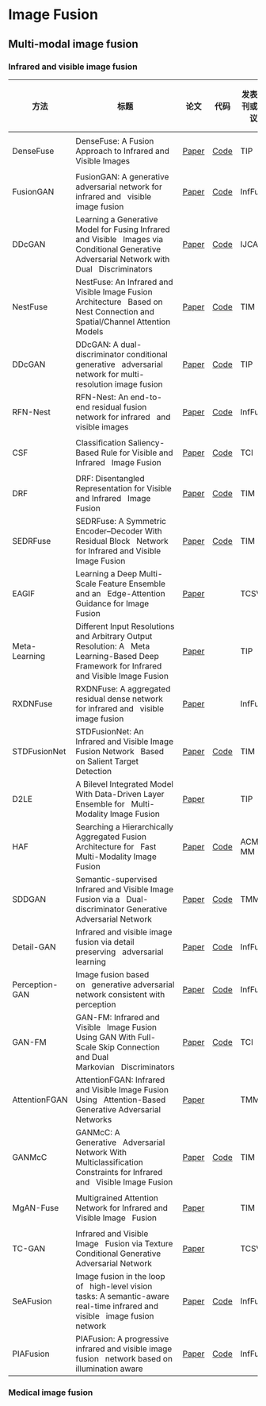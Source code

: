 # Image Fusion
## Multi-modal image fusion
### Infrared and visible image fusion
<table>
    <thead>
      <tr>
        <th>方法</th>
        <th>标题</th>
        <th>论文</th>
        <th>代码</th>
        <th>发表期刊或会议</th>
        <th>基础框架</th>
        <th>监督范式</th>
        <th>发表年份</th>
      </tr>
    </thead>
    <tbody>
      <tr>
        <td>DenseFuse</td>
        <td>DenseFuse: A Fusion Approach to Infrared and Visible Images</td>
        <td><a href="https://ieeexplore.ieee.org/abstract/document/8580578/">Paper</a></td>
        <td><a href="https://github.com/hli1221/imagefusion_densefuse">Code</a></td>
        <td>TIP</td>
        <td>AE</td>
        <td>自监督</td>
        <td>2019</td>
      </tr>
      <tr>
        <td>FusionGAN</td>
        <td>FusionGAN: A generative adversarial network for infrared and&nbsp;&nbsp;&nbsp;visible image fusion</td>
        <td><a href="https://www.sciencedirect.com/science/article/abs/pii/S1566253518301143%3Fvia%253Dihub">Paper</a></td>
        <td><a href="https://github.com/jiayi-ma/FusionGAN">Code</a></td>
        <td>InfFus</td>
        <td>GAN</td>
        <td>无监督</td>
        <td>2019</td>
      </tr>
      <tr>
        <td>DDcGAN</td>
        <td>Learning a Generative Model for Fusing Infrared and Visible&nbsp;&nbsp;&nbsp;Images via Conditional Generative Adversarial Network with Dual&nbsp;&nbsp;&nbsp;Discriminators</td>
        <td><a href="https://www.ijcai.org/proceedings/2019/0549.pdf">Paper</a></td>
        <td><a href="https://github.com/hanna-xu/DDcGAN">Code</a></td>
        <td>IJCAI</td>
        <td>GAN</td>
        <td>无监督</td>
        <td>2019</td>
      </tr>
      <tr>
        <td>NestFuse</td>
        <td>NestFuse: An Infrared and Visible Image Fusion Architecture&nbsp;&nbsp;&nbsp;Based on Nest Connection and Spatial/Channel Attention Models</td>
        <td><a href="https://ieeexplore.ieee.org/document/9127964/">Paper</a></td>
        <td><a href="https://github.com/hli1221/imagefusion-nestfuse">Code</a></td>
        <td>TIM</td>
        <td>AE</td>
        <td>自监督</td>
        <td>2020</td>
      </tr>
      <tr>
        <td>DDcGAN</td>
        <td>DDcGAN: A dual-discriminator conditional generative&nbsp;&nbsp;&nbsp;adversarial network for multi-resolution image fusion</td>
        <td><a href="https://ieeexplore.ieee.org/abstract/document/9031751/">Paper</a></td>
        <td><a href="https://github.com/hanna-xu/DDcGAN">Code</a></td>
        <td>TIP </td>
        <td>GAN</td>
        <td>无监督</td>
        <td>2020</td>
      </tr>
      <tr>
        <td>RFN-Nest</td>
        <td>RFN-Nest: An end-to-end residual fusion network for infrared&nbsp;&nbsp;&nbsp;and visible images</td>
        <td><a href="https://www.sciencedirect.com/science/article/abs/pii/S1566253521000440%3Fvia%253Dihub">Paper</a></td>
        <td><a href="https://github.com/hli1221/imagefusion-rfn-nest">Code</a></td>
        <td>InfFus</td>
        <td>AE</td>
        <td>自监督</td>
        <td>2021</td>
      </tr>
      <tr>
        <td>CSF</td>
        <td>Classification Saliency-Based Rule for Visible and Infrared&nbsp;&nbsp;&nbsp;Image Fusion</td>
        <td><a href="https://ieeexplore.ieee.org/abstract/document/9502544">Paper</a></td>
        <td><a href="https://github.com/hanna-xu/CSF">Code</a></td>
        <td>TCI</td>
        <td>AE</td>
        <td>自监督</td>
        <td>2021</td>
      </tr>
      <tr>
        <td>DRF</td>
        <td>DRF: Disentangled Representation for Visible and Infrared&nbsp;&nbsp;&nbsp;Image Fusion</td>
        <td><a href="https://ieeexplore.ieee.org/document/9345717/">Paper</a></td>
        <td><a href="https://github.com/hanna-xu/DRF">Code</a></td>
        <td>TIM</td>
        <td>AE</td>
        <td>自监督</td>
        <td>2021</td>
      </tr>
      <tr>
        <td>SEDRFuse</td>
        <td>SEDRFuse: A Symmetric Encoder–Decoder With Residual Block&nbsp;&nbsp;&nbsp;Network for Infrared and Visible Image Fusion</td>
        <td><a href="https://ieeexplore.ieee.org/document/9187663">Paper</a></td>
        <td><a href="https://github.com/jianlihua123/SEDRFuse">Code</a></td>
        <td>TIM</td>
        <td>AE</td>
        <td>自监督</td>
        <td>2021</td>
      </tr>
      <tr>
        <td>EAGIF</td>
        <td>Learning a Deep Multi-Scale Feature Ensemble and an&nbsp;&nbsp;&nbsp;Edge-Attention Guidance for Image Fusion</td>
        <td><a href="https://ieeexplore.ieee.org/document/9349250">Paper</a></td>
        <td></td>
        <td>TCSVT</td>
        <td>AE</td>
        <td>自监督</td>
        <td>2021</td>
      </tr>
      <tr>
        <td>Meta-Learning</td>
        <td>Different Input Resolutions and Arbitrary Output Resolution: A&nbsp;&nbsp;&nbsp;Meta Learning-Based Deep Framework for Infrared and Visible Image Fusion</td>
        <td><a href="https://ieeexplore.ieee.org/document/9394791/">Paper</a></td>
        <td></td>
        <td>TIP</td>
        <td>CNN</td>
        <td>无监督</td>
        <td>2021</td>
      </tr>
      <tr>
        <td>RXDNFuse</td>
        <td>RXDNFuse: A aggregated residual dense network for infrared and&nbsp;&nbsp;&nbsp;visible image fusion</td>
        <td><a href="https://www.sciencedirect.com/science/article/abs/pii/S1566253520304152%3Fvia%253Dihub">Paper</a></td>
        <td></td>
        <td>InfFus</td>
        <td>CNN</td>
        <td>无监督</td>
        <td>2021</td>
      </tr>
      <tr>
        <td>STDFusionNet</td>
        <td>STDFusionNet: An Infrared and Visible Image Fusion Network&nbsp;&nbsp;&nbsp;Based on Salient Target Detection</td>
        <td><a href="https://ieeexplore.ieee.org/document/9416507">Paper</a></td>
        <td><a href="https://github.com/Linfeng-Tang/STDFusionNet">Code</a></td>
        <td>TIM</td>
        <td>CNN</td>
        <td>无监督</td>
        <td>2021</td>
      </tr>
      <tr>
        <td>D2LE</td>
        <td>A Bilevel Integrated Model With Data-Driven Layer Ensemble for&nbsp;&nbsp;&nbsp;Multi-Modality Image Fusion</td>
        <td><a href="https://ieeexplore.ieee.org/document/9293146">Paper</a></td>
        <td></td>
        <td>TIP</td>
        <td>CNN</td>
        <td>无监督</td>
        <td>2021</td>
      </tr>
      <tr>
        <td>HAF</td>
        <td>Searching a Hierarchically Aggregated Fusion Architecture for&nbsp;&nbsp;&nbsp;Fast Multi-Modality Image Fusion</td>
        <td><a href="https://dl.acm.org/doi/abs/10.1145/3474085.3475299%3Fcasa_token%3DtT48gSwVWjkAAAAA%3AQaDUAB7nLzWcByiAESzOTAgFjdh5kLxS8J612shuDn3RLLIOcU1AX7AhcvYT9UlGTub1mi85Tws">Paper</a></td>
        <td><a href="https://github.com/LiuzhuForFun/Hierarchical-NAS-Image-Fusion">Code</a></td>
        <td>ACM MM</td>
        <td>CNN</td>
        <td>无监督</td>
        <td>2021</td>
      </tr>
      <tr>
        <td>SDDGAN</td>
        <td>Semantic-supervised Infrared and Visible Image Fusion via a&nbsp;&nbsp;&nbsp;Dual-discriminator Generative Adversarial Network</td>
        <td><a href="https://ieeexplore.ieee.org/document/9623476">Paper</a></td>
        <td><a href="https://github.com/WeiWu-WIT/SDDGAN">Code</a></td>
        <td>TMM</td>
        <td>GAN</td>
        <td>无监督</td>
        <td>2021</td>
      </tr>
      <tr>
        <td>Detail-GAN</td>
        <td>Infrared and visible image fusion via detail preserving&nbsp;&nbsp;&nbsp;adversarial learning</td>
        <td><a href="https://www.sciencedirect.com/science/article/abs/pii/S1566253519300314%3Fvia%253Dihub">Paper</a></td>
        <td><a href="https://github.com/jiayi-ma/ResNetFusion">Code</a></td>
        <td>InfFus</td>
        <td>GAN</td>
        <td>无监督</td>
        <td>2021</td>
      </tr>
      <tr>
        <td>Perception-GAN</td>
        <td>Image fusion based on&nbsp;&nbsp;&nbsp;generative adversarial network consistent with perception</td>
        <td><a href="https://www.sciencedirect.com/science/article/pii/S1566253521000439%3Fcasa_token%3D-LrGkXT12IMAAAAA%3A35WH5dIx-2zWPZ3sTFL3cgjjCK_17nkc0xYVkDXL8Pp51k3DIPtaNT8NWvuKoXlIOoRkKi87AZo0">Paper</a></td>
        <td><a href="https://github.com/thfylsty/imagefusion_Perceptual_FusionGan">Code</a></td>
        <td>InfFus</td>
        <td>GAN</td>
        <td>无监督</td>
        <td>2021</td>
      </tr>
      <tr>
        <td>GAN-FM</td>
        <td>GAN-FM: Infrared and Visible&nbsp;&nbsp;&nbsp;Image Fusion Using GAN With Full-Scale Skip Connection and Dual Markovian&nbsp;&nbsp;&nbsp;Discriminators</td>
        <td><a href="https://ieeexplore.ieee.org/document/9573457">Paper</a></td>
        <td><a href="https://github.com/yuanjiteng/GAN-FM">Code</a></td>
        <td>TCI</td>
        <td>GAN</td>
        <td>无监督</td>
        <td>2021</td>
      </tr>
      <tr>
        <td>AttentionFGAN</td>
        <td>AttentionFGAN: Infrared and Visible Image Fusion Using&nbsp;&nbsp;&nbsp;Attention-Based Generative Adversarial Networks</td>
        <td><a href="https:////ieeexplore.ieee.org/document/9103116/">Paper</a></td>
        <td></td>
        <td>TMM</td>
        <td>GAN</td>
        <td>无监督</td>
        <td>2021</td>
      </tr>
      <tr>
        <td>GANMcC</td>
        <td>GANMcC: A Generative&nbsp;&nbsp;&nbsp;Adversarial Network With Multiclassification Constraints for Infrared and&nbsp;&nbsp;&nbsp;Visible Image Fusion</td>
        <td><a href="https://ieeexplore.ieee.org/abstract/document/9274337">Paper</a></td>
        <td><a href="https://github.com/jiayi-ma/GANMcC">Code</a></td>
        <td>TIM</td>
        <td>GAN</td>
        <td>无监督</td>
        <td>2021</td>
      </tr>
      <tr>
        <td>MgAN-Fuse</td>
        <td>Multigrained Attention Network for Infrared and Visible Image&nbsp;&nbsp;&nbsp;Fusion</td>
        <td><a href="https://ieeexplore.ieee.org/document/9216075">Paper</a></td>
        <td></td>
        <td>TIM</td>
        <td>GAN</td>
        <td>无监督</td>
        <td>2021</td>
      </tr>
      <tr>
        <td>TC-GAN</td>
        <td>Infrared and Visible Image&nbsp;&nbsp;&nbsp;Fusion via Texture Conditional Generative Adversarial Network</td>
        <td><a href="https://ieeexplore.ieee.org/abstract/document/9335976">Paper</a></td>
        <td></td>
        <td>TCSVT</td>
        <td>GAN</td>
        <td>无监督</td>
        <td>2021</td>
      </tr>
      <tr>
        <td>SeAFusion</td>
        <td>Image fusion in the loop of&nbsp;&nbsp;&nbsp;high-level vision tasks: A semantic-aware real-time infrared and visible&nbsp;&nbsp;&nbsp;image fusion network</td>
        <td><a href="https://www.sciencedirect.com/science/article/abs/pii/S1566253521002542%3Fvia%253Dihub">Paper</a></td>
        <td><a href="https://github.com/Linfeng-Tang/SeAFusion">Code</a></td>
        <td>InfFus</td>
        <td>CNN</td>
        <td>无监督</td>
        <td>2022</td>
      </tr>
      <tr>
        <td>PIAFusion</td>
        <td>PIAFusion: A progressive infrared and visible image fusion&nbsp;&nbsp;&nbsp;network based on illumination aware</td>
        <td><a href="https://www.sciencedirect.com/science/article/abs/pii/S156625352200032X">Paper</a></td>
        <td><a href="https://github.com/Linfeng-Tang/PIAFusion" target="_blank" rel="noopener noreferrer">Code</a></td>        
        <td>InfFus</td>
        <td>CNN</td>
        <td>无监督</td>
        <td>2022</td>
      </tr>
    </tbody>
    </table>
    

### Medical image fusion
